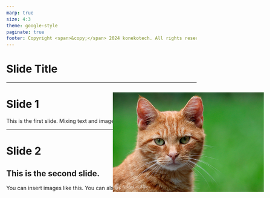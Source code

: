 ```yaml
---
marp: true
size: 4:3
theme: google-style
paginate: true
footer: Copyright <span>&copy;</span> 2024 konekotech. All rights reserved.
---
```


<!--
_class: top
-->

# Slide Title

---

# Slide 1

This is the first slide.
Mixing text and images is easy.

---

# Slide 2

## This is the second slide.

You can insert images like this.
You can also insert images from the web.

<dev style="width: 400px;position: absolute; top: 300px; right: 50px;">
 <img src="./images/cat1.jpg">
</dev>
